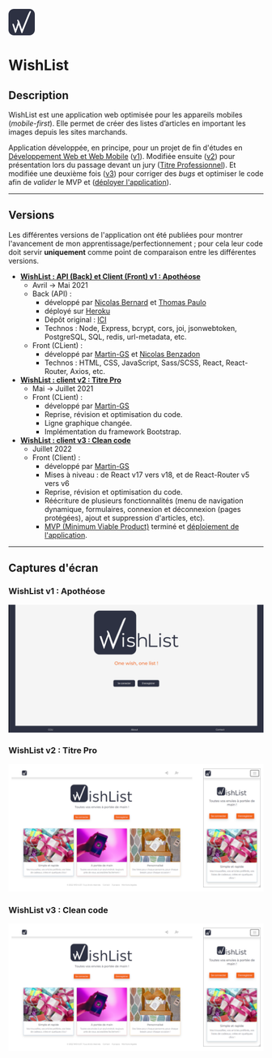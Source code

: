 ![logo WishList](./doc/images/wishlist-logo.png)

# WishList

## Description

WishList est une application web optimisée pour les appareils mobiles (*mobile-first*). Elle permet de créer des listes d’articles en important les images depuis les sites marchands.

Application développée, en principe, pour un projet de fin d'études en [Développement Web et Web Mobile](https://oclock.io/formations/developpeur-web-fullstack-javascript) ([v1](./wishlist_v1--apotheose/)). Modifiée ensuite ([v2](./wishlist_v2--titre_pro/)) pour présentation lors du passage devant un jury ([Titre Professionnel](https://www.francecompetences.fr/recherche/rncp/31114/)). Et modifiée une deuxième fois ([v3](./wishlist_v3--clean_code/)) pour corriger des *bugs* et optimiser le code afin de *valider* le MVP et ([déployer l'application](https://wishlist.martin.gs)).

---

## Versions

Les différentes versions de l'application ont été publiées pour montrer l'avancement de mon apprentissage/perfectionnement ; pour cela leur code doit servir **uniquement** comme point de comparaison entre les différentes versions.

- **[WishList : API (Back) et Client (Front) v1 : Apothéose](./wishlist_v1--apotheose/)**
  - Avril -> Mai 2021
  - Back (API) :
    - développé par [Nicolas Bernard](https://github.com/Nicolas-B06) et [Thomas Paulo](https://github.com/gibsonshelby)
    - déployé sur [Heroku](https://heroku.com)
    - Dépôt original : [ICI](https://github.com/O-clock-Quill/projet-25-wishlist)
    - Technos : Node, Express, bcrypt, cors, joi, jsonwebtoken, PostgreSQL, SQL, redis, url-metadata, etc.
  - Front (CLient) :
    - développé par [Martin-GS](https://github.com/Martin-GS) et [Nicolas Benzadon](https://github.com/NicolasBNZ)
    - Technos : HTML, CSS, JavaScript, Sass/SCSS, React, React-Router, Axios, etc.
- **[WishList : client v2 : Titre Pro](./wishlist_v2--titre_pro/)**
  - Mai -> Juillet 2021
  - Front (CLient) :
    - développé par [Martin-GS](https://github.com/Martin-GS)
    - Reprise, révision et optimisation du code.
    - Ligne graphique changée.
    - Implémentation du framework Bootstrap.
- **[WishList : client v3 : Clean code](./wishlist_v3--clean_code/)**
  - Juillet 2022
  - Front (Client) :
    - développé par [Martin-GS](https://github.com/Martin-GS)
    - Mises à niveau : de React v17 vers v18, et de React-Router v5 vers v6
    - Reprise, révision et optimisation du code.
    - Réécriture de plusieurs fonctionnalités (menu de navigation dynamique, formulaires, connexion et déconnexion (pages protégées), ajout et suppression d'articles, etc).
    - [MVP (Minimum Viable Product)](doc/Gestion_de_projet/02-Cahier_des_Charges.md) terminé et [déploiement de l'application](https://wishlist.martin.gs).

---

## Captures d'écran

### WishList v1 : Apothéose

![Preview WishList v1](./doc/images/preview_v1.png)

### WishList v2 : Titre Pro

![Preview WishList v1](./doc/images/preview_v2.png)

### WishList v3 : Clean code

![Preview WishList v3](./doc/images/preview_v3.png)
